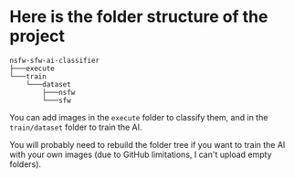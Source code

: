 # Here is the folder structure of the project

```basch
nsfw-sfw-ai-classifier
├───execute
└───train
    └───dataset
        ├───nsfw
        └───sfw
```

You can add images in the `execute` folder to classify them, and in the `train/dataset` folder to train the AI.

You will probably need to rebuild the folder tree if you want to train the AI with your own images (due to GitHub limitations, I can't upload empty folders).

